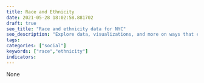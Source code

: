 ```yaml
---
title: Race and Ethnicity
date: 2021-05-28 18:02:58.881702
draft: true
seo_title: "Race and ethnicity data for NYC"
seo_description: "Explore data, visualizations, and more on ways that environments shape health in New York City's neighborhoods.."
tags: 
categories: ["social"]
keywords: ["race","ethnicity"]
indicators: 
---
```


None

